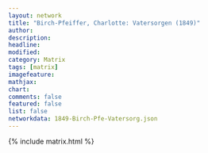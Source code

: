 ```yaml
---
layout: network
title: "Birch-Pfeiffer, Charlotte: Vatersorgen (1849)"
author:
description:
headline:
modified:
category: Matrix
tags: [matrix]
imagefeature: 
mathjax: 
chart: 
comments: false
featured: false
list: false
networkdata: 1849-Birch-Pfe-Vatersorg.json
---
```

{% include matrix.html %}
